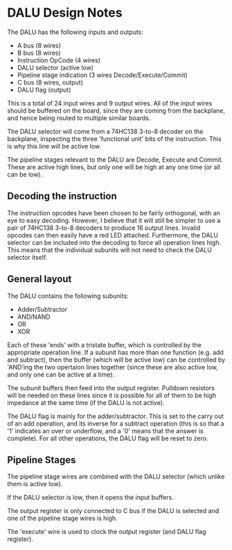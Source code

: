 # DALU Design Notes

The DALU has the following inputs and outputs:

- A bus (8 wires)
- B bus (8 wires)
- Instruction OpCode (4 wires)
- DALU selector (active low)
- Pipeline stage indication (3 wires Decode/Execute/Commit)
- C bus (8 wires, output)
- DALU flag (output)

This is a total of 24 input wires and 9 output wires.
All of the input wires should be buffered on the board, since they
are coming from the backplane, and hence being routed to multiple
similar boards.

The DALU selector will come from a 74HC138 3-to-8 decoder on the
backplane, inspecting the three 'functional unit' bits of the
instruction.
This is why this line will be active low.

The pipeline stages relevant to the DALU are Decode, Execute
and Commit.
These are active high lines, but only one will be high at
any one time (or all can be low).


## Decoding the instruction

The instruction opcodes have been chosen to be fairly orthogonal,
with an eye to easy decoding.
However, I believe that it will still be simpler to use a pair
of 74HC138 3-to-8 decoders to produce 16 output lines.
Invalid opcodes can then easily have a red LED attached.
Furthermore, the DALU selector can be included into the decoding
to force all operation lines high.
This means that the individual subunits will not need to
check the DALU selector itself.

## General layout

The DALU contains the following subunits:

- Adder/Subtractor
- AND/NAND
- OR
- XOR

Each of these 'ends' with a tristate buffer, which
is controlled by the appropriate operation line.
If a subunit has more than one function (e.g. add and
subtract), then the buffer (which will be active low)
can be controlled by 'AND'ing the two opertaion
lines together (since these are also active low, and
only one can be active at a time).

The subunit buffers then feed into the output register.
Pulldown resistors will be needed on these lines
since it is possible for all of them to be high impedance
at the same time (if the DALU is not active).

The DALU flag is mainly for the adder/subtractor.
This is set to the carry out of an add operation, and
its inverse for a subtract operation (this is so that
a '1' indicates an over or underflow, and a '0' means
that the answer is complete).
For all other operations, the DALU flag will be reset to
zero.

## Pipeline Stages

The pipeline stage wires are combined with the DALU selector
(which unlike them is active low).

If the DALU selector is low, then it opens the input buffers.

The output register is only connected to C bus if the DALU is
selected and one of the pipeline stage wires is high.

The 'execute' wire is used to clock the output register (and
DALU flag register).